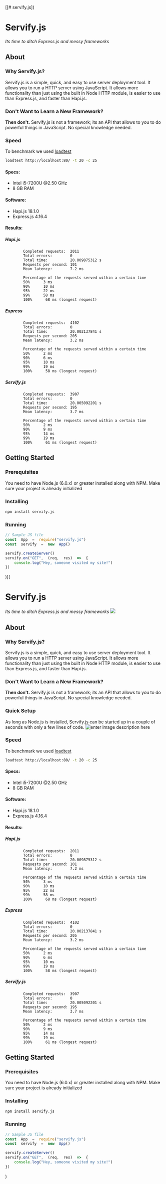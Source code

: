 [[# servify.js](
# Servify.js
*Its time to ditch Express.js and messy frameworks*

## About
### Why Servify.js?
Servify.js is a simple, quick, and easy to use server deployment tool. It allows you to run a HTTP server using JavaScript. It allows more functionality than just using the built in Node HTTP module, is easier to use than Express.js, and faster than Hapi.js.

### Don't Want to Learn a New Framework?
**Then don't.** Servify.js is not a framework; its an API that allows to you to do powerful things in JavaScript. No special knowledge needed.

### Speed
To benchmark we used [loadtest](https://www.npmjs.com/package/loadtest)
```bash
loadtest http://localhost:80/ -t 20 -c 25
```
#### Specs:

 - Intel i5-7200U @2.50 GHz
 - 8 GB RAM
#### Software:
 - Hapi.js 18.1.0
 - Express.js 4.16.4
#### Results:
##### Hapi.js
```
        Completed requests:  2011
        Total errors:        0
        Total time:          20.009875312 s
        Requests per second: 101
        Mean latency:        7.2 ms

        Percentage of the requests served within a certain time
        50%      3 ms
        90%      10 ms
        95%      22 ms
        99%      58 ms
        100%      68 ms (longest request)
```
##### Express
```
        Completed requests:  4102
        Total errors:        0
        Total time:          20.002137841 s
        Requests per second: 205
        Mean latency:        3.2 ms

        Percentage of the requests served within a certain time
        50%      2 ms
        90%      6 ms
        95%      10 ms
        99%      19 ms
        100%      58 ms (longest request)
```
##### Servify.js
```
        Completed requests:  3907
        Total errors:        0
        Total time:          20.005092201 s
        Requests per second: 195
        Mean latency:        3.7 ms

        Percentage of the requests served within a certain time
        50%      2 ms
        90%      9 ms
        95%      14 ms
        99%      19 ms
        100%      61 ms (longest request)
```

## Getting Started
### Prerequisites
You need to have Node.js (6.0.x) or greater installed along with NPM.  Make sure your project is already initialized
### Installing
```bash
npm install servify.js
```
### Running
```javascript
// Sample JS file
const  App  =  require("servify.js")
const  servify  =  new  App()

servify.createServer()
servify.on("GET",  (req,  res)  =>  {
    console.log("Hey, someone visited my site!")
})
```
)](
# Servify.js
*Its time to ditch Express.js and messy frameworks*
![](https://i.ibb.co/QfJNRZM/sample01.png)

## About
### Why Servify.js?
Servify.js is a simple, quick, and easy to use server deployment tool. It allows you to run a HTTP server using JavaScript. It allows more functionality than just using the built in Node HTTP module, is easier to use than Express.js, and faster than Hapi.js.

### Don't Want to Learn a New Framework?
**Then don't.** Servify.js is not a framework; its an API that allows to you to do powerful things in JavaScript. No special knowledge needed.

### Quick Setup
As long as Node.js is installed, Servify.js can be started up in a couple of seconds with only a few lines of code.
![enter image description here](https://i.ibb.co/NNJ60pr/codescreenshot.png)

### Speed
To benchmark we used [loadtest](https://www.npmjs.com/package/loadtest)
```bash
loadtest http://localhost:80/ -t 20 -c 25
```
#### Specs:

 - Intel i5-7200U @2.50 GHz
 - 8 GB RAM
#### Software:
 - Hapi.js 18.1.0
 - Express.js 4.16.4
#### Results:
##### Hapi.js
```
        Completed requests:  2011
        Total errors:        0
        Total time:          20.009875312 s
        Requests per second: 101
        Mean latency:        7.2 ms

        Percentage of the requests served within a certain time
        50%      3 ms
        90%      10 ms
        95%      22 ms
        99%      58 ms
        100%      68 ms (longest request)
```
##### Express
```
        Completed requests:  4102
        Total errors:        0
        Total time:          20.002137841 s
        Requests per second: 205
        Mean latency:        3.2 ms

        Percentage of the requests served within a certain time
        50%      2 ms
        90%      6 ms
        95%      10 ms
        99%      19 ms
        100%      58 ms (longest request)
```
##### Servify.js
```
        Completed requests:  3907
        Total errors:        0
        Total time:          20.005092201 s
        Requests per second: 195
        Mean latency:        3.7 ms

        Percentage of the requests served within a certain time
        50%      2 ms
        90%      9 ms
        95%      14 ms
        99%      19 ms
        100%      61 ms (longest request)
```

## Getting Started
### Prerequisites
You need to have Node.js (6.0.x) or greater installed along with NPM.  Make sure your project is already initialized
### Installing
```bash
npm install servify.js
```
### Running
```javascript
// Sample JS file
const  App  =  require("servify.js")
const  servify  =  new  App()

servify.createServer()
servify.on("GET",  (req,  res)  =>  {
    console.log("Hey, someone visited my site!")
})
```
)